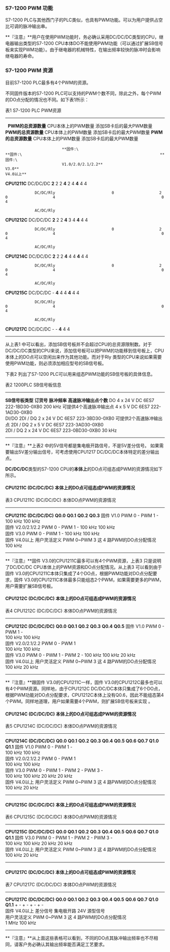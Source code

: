 ### S7-1200 PWM 功能

S7-1200 PLC与其他西门子的PLC类似，也具有PWM功能。可以为用户提供占空比可调的脉冲输出串。

**『注意』**用户在使用PWM功能时，务必确认采用DC/DC/DC类型的CPU，继电器输出类型的S7-1200
CPU本体DO不能使用PWM功能（可以通过扩展SB信号板来实现PWM功能）。由于继电器的机械特性，在输出频率较快的脉冲时会影响继电器的寿命。

### S7-1200 PWM 资源

目前S7-1200 PLC最多有4个PWM的资源。

不同固件版本的S7-1200
PLC可以支持的PWM个数不同，除此之外，每个PWM的DO点分配的情况也不同。如下表1所示：

表1 S7-1200 PLC PWM资源

  -------------- ----------- --------------------- -------------------- ------------------------- --------------------- -------------------- ------------------------- --------------------- -------------------- -------------------------
                             **PWM的总资源数量**   CPU本体上的PWM数量   添加SB卡后的最大PWM数量   **PWM的总资源数量**   CPU本体上的PWM数量   添加SB卡后的最大PWM数量   **PWM的总资源数量**   CPU本体上的PWM数量   添加SB卡后的最大PWM数量

                             **固件:\                                                             **固件:\                                                             **固件:\                                   
                             V1.0/2.0/2.1/2.2**                                                   V3.0**                                                               V4.0以上**                                 

  **CPU1211C**   DC/DC/DC    **2**                 2                    2                         **4**                 2                    4                         **4**                 4                    4

                 DC/DC/Rly                         0                    2                                               0                    4                                               0                    4

                 AC/DC/Rly                                                                                                                                                                                        

  **CPU1212C**   DC/DC/DC    **2**                 2                    2                         **4**                 3                    4                         **4**                 4                    4

                 DC/DC/Rly                         0                    2                                               0                    4                                               0                    4

                 AC/DC/Rly                                                                                                                                                                                        

  **CPU1214C**   DC/DC/DC    **2**                 2                    2                         **4**                 4                    4                         **4**                 4                    4

                 DC/DC/Rly                         0                    2                                               0                    4                                               0                    4

                 AC/DC/Rly                                                                                                                                                                                        

  **CPU1215C**   DC/DC/DC    \-                                                                   **4**                 4                    4                         **4**                 4                    4

                 DC/DC/Rly                                                                                              0                    4                                               0                    4

                 AC/DC/Rly                                                                                                                                                                                        

  **CPU1217C**   DC/DC/DC    \-                                                                   \-                                                                   **4**                 4                    4
  -------------- ----------- --------------------- -------------------- ------------------------- --------------------- -------------------- ------------------------- --------------------- -------------------- -------------------------

从上表1
中可以看出，添加SB信号板并不会超过CPU的总资源限制数。对于DC/DC/DC类型的CPU来说，添加信号板可以把PWM的功能移到信号板上，CPU本体上的DO点可以空闲出来作为其他功能。而对于Rly
类型的CPU来说如果需要使用PWM功能，则必须添加相应型号的SB信号板。

下表2 列出了S7-1200 PLC可以用来组态PWM功能的SB信号板的具体信息。

表2 1200PLC SB信号板信息

  ------------------ ---------------------- --------------------- -------------- -------------------------
  **SB信号板类型**                          **订货号**            **脉冲频率**   **高速脉冲输出点个数**
  DO                 4 x 24 V DC            6ES7 222-1BD30-0XB0   200 kHz        可提供4个高速脉冲输出点
                     4 x 5 V DC             6ES7 222-1AD30-0XB0                  
  DI/DO              2DI / DQ 2 x 24 V DC   6ES7 223-3BD30-0XB0                  可提供2个高速脉冲输出点
                     2DI / DQ 2 x 5 V DC    6ES7 223-3AD30-0XB0                  
                     2DI / DQ 2 x 24 V DC   6ES7 223-0BD30-0XB0   30 kHz         
  ------------------ ---------------------- --------------------- -------------- -------------------------

**『注意』**上表2 中的5V信号都是集电极开路信号，不是5V差分信号。
如果需要输出5V差分输出信号，可考虑使用CPU1217
DC/DC/DC本体特定的差分输出点。

**DC/DC/DC**类型的S7-1200
CPU的**本体上**的DO点可组态成PWM的资源情况如下所示。

#### **CPU1211C (DC/DC/DC)** **本体上**的DO点可组态成PWM的资源情况

表3 CPU1211C (DC/DC/DC) 本体DO点PWM的资源情况

  ------------------------- ---------------------------------------------------- ---------- ---------- ----------
  **CPU1211C (DC/DC/DC)**   **Q0.0**                                             **Q0.1**   **Q0.2**   **Q0.3**
  固件 V1.0                 PWM 0                                                \-         PWM 1      \-
                            100 kHz                                                         100 kHz    
  固件 V2.0/2.1/2.2         PWM 0                                                \-         PWM 1      \-
                            100 kHz                                                         100 kHz    
  固件 V3.0                 PWM 0                                                \-         PWM 1      \-
                            100 kHz                                                         100 kHz    
  固件 V4.0以上             用户灵活定义 PWM 0\~PWM 3 这 4 路PWM的DO点分配情况                         
                            100 kHz                                                                    
  ------------------------- ---------------------------------------------------- ---------- ---------- ----------

**『注意』**固件 V3.0的CPU1211C最多可以有4个PWM资源，上表3
只是说明了DC/DC/DC CPU本体上的PWM资源和DO点分配情况。从上表3
可以看到由于固件
V3.0的CPU1211C本体只集成了4个DO点，根据PWM功能对DO点分配要求，固件
V3.0的CPU1211C本体最多只能组态2个PWM，如果需要更多的PWM，用户需要扩展SB信号板。

#### **CPU1212C (DC/DC/DC) 本体上**的DO点可组态成PWM的资源情况

表4 CPU1212C (DC/DC/DC) 本体DO点PWM的资源情况

  ------------------------- ---------------------------------------------------- ---------- ---------- ---------- ---------- ----------
  **CPU1212C (DC/DC/DC)**   **Q0.0**                                             **Q0.1**   **Q0.2**   **Q0.3**   **Q0.4**   **Q0.5**
  固件 V1.0                 PWM 0                                                \-         PWM 1      \-                    
                            100 kHz                                                         100 kHz                          
  固件 V2.0/2.1/2.2         PWM 0                                                \-         PWM 1                            
                            100 kHz                                                         100 kHz                          
  固件 V3.0                 PWM 0                                                \-         PWM 1      \-         PWM 2      \-
                            100 kHz                                                         100 kHz               20 kHz     
  固件 V4.0以上             用户灵活定义 PWM 0\~PWM 3 这 4 路PWM的DO点分配情况                                               
                            100 kHz                                                                               20 kHz     
  ------------------------- ---------------------------------------------------- ---------- ---------- ---------- ---------- ----------

**『注意』**跟固件 V3.0的CPU1211C一样，固件
V3.0的CPU1212C最多也可以有4个PWM资源。同样地，由于CPU1212C
DC/DC/DC本体只集成了6个DO点，根据PWM功能对DO点分配要求，CPU1212C本体上没有Q0.6，因此不能组态第4个PWM。同样地道理，用户如果需要4个PWM，则扩展SB信号板来实现
。

#### **CPU1214C (DC/DC/DC)** **本体上**的DO点可组态成PWM的资源情况

表5 CPU1214C (DC/DC/DC) 本体DO点PWM的资源情况

  ------------------------- ---------------------------------------------------- ---------- ---------- ---------- ---------- ---------- ---------- ---------- ---------- ----------
  **CPU1214C (DC/DC/DC)**   **Q0.0**                                             **Q0.1**   **Q0.2**   **Q0.3**   **Q0.4**   **Q0.5**   **Q0.6**   **Q0.7**   **Q1.0**   **Q1.1**
  固件 V1.0                 PWM 0                                                \-         PWM 1      \-                                                                
                            100 kHz                                                         100 kHz                                                                      
  固件 V2.0/2.1/2.2         PWM 0                                                \-         PWM 1                                                                        
                            100 kHz                                                         100 kHz                                                                      
  固件 V3.0                 PWM 0                                                \-         PWM 1      \-         PWM 2      \-         PWM 3      \-                    
                            100 kHz                                                         100 kHz               20 kHz                20 kHz                           
  固件 V4.0以上             用户灵活定义 PWM 0\~PWM 3 这 4 路PWM的DO点分配情况                                                                                           
                            100 kHz                                                                               20 kHz                                                 
  ------------------------- ---------------------------------------------------- ---------- ---------- ---------- ---------- ---------- ---------- ---------- ---------- ----------

#### **CPU1215C (DC/DC/DC)** **本体上**的DO点可组态成PWM的资源情况

表6 CPU1215C (DC/DC/DC) 本体DO点PWM的资源情况

  ------------------------- ---------------------------------------------------- ---------- ---------- ---------- ---------- ---------- ---------- ---------- ---------- ----------
  **CPU1215C (DC/DC/DC)**   **Q0.0**                                             **Q0.1**   **Q0.2**   **Q0.3**   **Q0.4**   **Q0.5**   **Q0.6**   **Q0.7**   **Q1.0**   **Q1.1**
  固件 V3.0                 PWM 0                                                \-         PWM 1      \-         PWM 2      \-         PWM 3      \-                    
                            100 kHz                                                         100 kHz               20 kHz                20 kHz                           
  固件 V4.0以上             用户灵活定义 PWM 0\~PWM 3 这 4 路PWM的DO点分配情况                                                                                           
                            100 kHz                                                                               20 kHz                                                 
  ------------------------- ---------------------------------------------------- ---------- ---------- ---------- ---------- ---------- ---------- ---------- ---------- ----------

#### **CPU1217C (DC/DC/DC)** **本体上**的DO点可组态成PWM的资源情况

表7 CPU1217C (DC/DC/DC) 本体DO点PWM的资源情况

  ------------------------- ---------------------------------------------------- ---- ---------- ---- ---------- ---- ---------- ---- ------------------------- ---------- ---------- ---------- ---------- ----------
  **CPU1217C (DC/DC/DC)**   **Q0.0**                                                  **Q0.1**        **Q0.2**        **Q0.3**        **Q0.4**                  **Q0.5**   **Q0.6**   **Q0.7**   **Q1.0**   **Q1.1**
                            \+                                                   \-   \+         \-   \+         \-   \+         \-                                                                         
  固件 V4.0以上             差分信号                                                                                                  集电极开路 24V 源型信号                                               
                            用户灵活定义 PWM 0\~PWM 3 这 4 路PWM的DO点分配情况                                                                                                                              
                            1 MHz                                                                                                     100 kHz                                                               
  ------------------------- ---------------------------------------------------- ---- ---------- ---- ---------- ---- ---------- ---- ------------------------- ---------- ---------- ---------- ---------- ----------

**『注意』**从上面这些表格可以看到，不同的DO点其脉冲输出频率也不尽相同，请客户务必确认其输出频率能否满足工艺要求。
